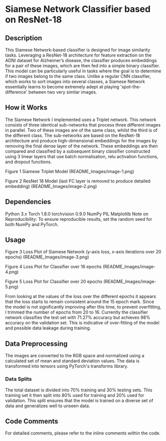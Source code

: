 # Siamese Network Classifier based on ResNet-18
## Description
This Siamese Network-based classifier is designed for image similarity tasks. Leveraging a ResNet-18 architecture for feature extraction on the ADNI dataset for Alzheimer’s disease, the classifier produces embeddings for a pair of these images, which are then fed into a simple binary classifier. This model can be particularly useful in tasks where the goal is to determine if two images belong to the same class. Unlike a regular CNN classifier, which works to sort images into several classes, a Siamese Network essentially learns to become extremely adept at playing 'spot-the-difference' between two very similar images.
## How it Works
The Siamese Network I implemented uses a Triplet network. This network consists of three identical sub-networks that process three different images in parallel. Two of these images are of the same class, whilst the third is of the different class. The sub-networks are based on the ResNet-18 architecture and produce high-dimensional embeddings for the images by removing the final dense layer of the network. These embeddings are then compared and classified by a subsequent binary classifier constructed using 3 linear layers that use batch normalisation, relu activation functions, and dropout functions.

 
Figure 1 Siamese Triplet Model
(README_Images/image-1.png)
 
Figure 2 ResNet 18 Model (last FC layer is removed to produce detailed embedding)
(README_Images/image-2.png)

## Dependencies
Python 3.x
Torch 1.8.0
torchvision 0.9.0
NumPy
PIL
Matplotlib
Note on Reproducibility: To ensure reproducible results, set the random seed for both NumPy and PyTorch.

## Usage
 
Figure 3 Loss Plot of Siamese Network (y-axis loss, x-axis iterations over 20 epochs)
(README_Images/image-3.png)
 
Figure 4 Loss Plot for Classifier over 16 epochs
(README_Images/image-4.png)
 
Figure 5 Loss Plot for Classifier over 20 epochs
(README_Images/image-5.png)

From looking at the values of the loss over the different epochs it appears that the loss starts to remain consistent around the 15 epoch mark. Since the model is not significantly improving after this time, to prevent overfitting, I trimmed the number of epochs from 20 to 16.
Currently the classifier network classifies the test set with 71.27% accuracy but achieves 98% accuracy on the validation set. This is indicative of over-fitting of the model and possible data leakage during training.

## Data Preprocessing
The images are converted to the RGB space and normalized using a calculated set of mean and standard deviation values. The data is transformed into tensors using PyTorch's transforms library.

### Data Splits
The total dataset is divided into 70% training and 30% testing sets. This training set it then split into 80% used for training and 20% used for validation. This split ensures that the model is trained on a diverse set of data and generalizes well to unseen data.

## Code Comments
For detailed comments, please refer to the inline comments within the code.